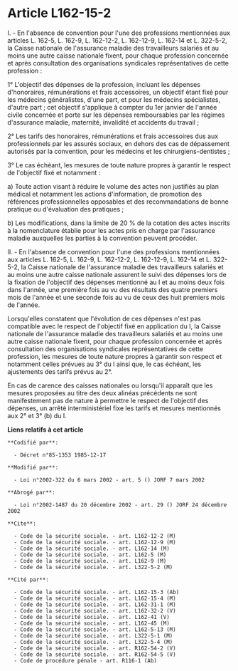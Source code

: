 # Article L162-15-2

I. - En l'absence de convention pour l'une des professions mentionnées aux articles L. 162-5, L. 162-9, L. 162-12-2, L.
162-12-9, L. 162-14 et L. 322-5-2, la Caisse nationale de l'assurance maladie des travailleurs salariés et au moins une autre
caisse nationale fixent, pour chaque profession concernée et après consultation des organisations syndicales représentatives
de cette profession :

1° L'objectif des dépenses de la profession, incluant les dépenses d'honoraires, rémunérations et frais accessoires, un
objectif étant fixé pour les médecins généralistes, d'une part, et pour les médecins spécialistes, d'autre part ; cet
objectif s'applique à compter du 1er janvier de l'année civile concernée et porte sur les dépenses remboursables par les
régimes d'assurance maladie, maternité, invalidité et accidents du travail ;

2° Les tarifs des honoraires, rémunérations et frais accessoires dus aux professionnels par les assurés sociaux, en dehors
des cas de dépassement autorisés par la convention, pour les médecins et les chirurgiens-dentistes ;

3° Le cas échéant, les mesures de toute nature propres à garantir le respect de l'objectif fixé et notamment :

a) Toute action visant à réduire le volume des actes non justifiés au plan médical et notamment les actions d'information, de
promotion des références professionnelles opposables et des recommandations de bonne pratique ou d'évaluation des pratiques ;

b) Les modifications, dans la limite de 20 % de la cotation des actes inscrits à la nomenclature établie pour les actes pris
en charge par l'assurance maladie auxquelles les parties à la convention peuvent procéder.

II. - En l'absence de convention pour l'une des professions mentionnées aux articles L. 162-5, L. 162-9, L. 162-12-2, L.
162-12-9, L. 162-14 et L. 322-5-2, la Caisse nationale de l'assurance maladie des travailleurs salariés et au moins une autre
caisse nationale assurent le suivi des dépenses lors de la fixation de l'objectif des dépenses mentionné au I et au moins
deux fois dans l'année, une première fois au vu des résultats des quatre premiers mois de l'année et une seconde fois au vu
de ceux des huit premiers mois de l'année.

Lorsqu'elles constatent que l'évolution de ces dépenses n'est pas compatible avec le respect de l'objectif fixé en
application du I, la Caisse nationale de l'assurance maladie des travailleurs salariés et au moins une autre caisse nationale
fixent, pour chaque profession concernée et après consultation des organisations syndicales représentatives de cette
profession, les mesures de toute nature propres à garantir son respect et notamment celles prévues au 3° du I ainsi que, le
cas échéant, les ajustements des tarifs prévus au 2°.

En cas de carence des caisses nationales ou lorsqu'il apparaît que les mesures proposées au titre des deux alinéas précédents
ne sont manifestement pas de nature à permettre le respect de l'objectif des dépenses, un arrêté interministériel fixe les
tarifs et mesures mentionnés aux 2° et 3° (b) du I.

**Liens relatifs à cet article**

	**Codifié par**:

	  - Décret n°85-1353 1985-12-17

	**Modifié par**:

	  - Loi n°2002-322 du 6 mars 2002 - art. 5 () JORF 7 mars 2002

	**Abrogé par**:

	  - Loi n°2002-1487 du 20 décembre 2002 - art. 29 () JORF 24 décembre 2002

	**Cite**:

	  - Code de la sécurité sociale. - art. L162-12-2 (M)
	  - Code de la sécurité sociale. - art. L162-12-9 (M)
	  - Code de la sécurité sociale. - art. L162-14 (M)
	  - Code de la sécurité sociale. - art. L162-5 (M)
	  - Code de la sécurité sociale. - art. L162-9 (M)
	  - Code de la sécurité sociale. - art. L322-5-2 (M)

	**Cité par**:

	  - Code de la sécurité sociale. - art. L162-15-3 (Ab)
	  - Code de la sécurité sociale. - art. L162-15-4 (M)
	  - Code de la sécurité sociale. - art. L162-31-1 (M)
	  - Code de la sécurité sociale. - art. L162-32-2 (V)
	  - Code de la sécurité sociale. - art. L162-41 (V)
	  - Code de la sécurité sociale. - art. L162-45 (M)
	  - Code de la sécurité sociale. - art. L162-5-13 (M)
	  - Code de la sécurité sociale. - art. L322-5-1 (M)
	  - Code de la sécurité sociale. - art. L322-5-4 (M)
	  - Code de la sécurité sociale. - art. R162-54-2 (V)
	  - Code de la sécurité sociale. - art. R162-54-5 (V)
	  - Code de procédure pénale - art. R116-1 (Ab)
